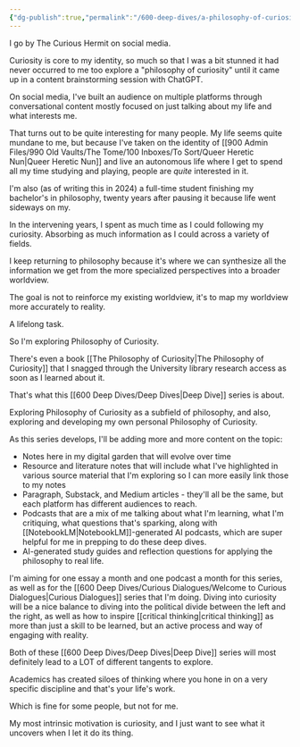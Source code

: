 ```yaml
---
{"dg-publish":true,"permalink":"/600-deep-dives/a-philosophy-of-curiosity/introduction-to-my-personal-philosophy-of-curiosity/"}
---
```


I go by The Curious Hermit on social media.

Curiosity is core to my identity, so much so that I was a bit stunned it had never occurred to me too explore a "philosophy of curiosity" until it came up in a content brainstorming session with ChatGPT.

On social media, I've built an audience on multiple platforms through conversational content mostly focused on just talking about my life and what interests me.

That turns out to be quite interesting for many people.  My life seems quite mundane to me, but because I've taken on the identity of [[900 Admin Files/990 Old Vaults/The Tome/100 Inboxes/To Sort/Queer Heretic Nun\|Queer Heretic Nun]] and live an autonomous life where I get to spend all my time studying and playing, people are *quite* interested in it.

I'm also (as of writing this in 2024) a full-time student finishing my bachelor's in philosophy, twenty years after pausing it because life went sideways on my.  

In the intervening years, I spent as much time as I could following my curiosity.  Absorbing as much information as I could across a variety of fields.  

I keep returning to philosophy because it's where we can synthesize all the information we get from the more specialized perspectives into a broader worldview.

The goal is not to reinforce my existing worldview, it's to map my worldview more accurately to  reality.

A lifelong task.

So I'm exploring Philosophy of Curiosity.

There's even a book [[The Philosophy of Curiosity\|The Philosophy of Curiosity]] that I snagged through the University library research access as soon as I learned about it.

That's what this [[600 Deep Dives/Deep Dives\|Deep Dive]] series is about.

Exploring Philosophy of Curiosity as a subfield of philosophy, and also, exploring and developing my own personal Philosophy of Curiosity.

As this series develops, I'll be adding more and more content on the topic:

* Notes here in my digital garden that will evolve over time
* Resource and literature notes that will include what I've highlighted in various source material that I'm exploring so I can more easily link those to my notes
* Paragraph, Substack, and Medium articles - they'll all be the same, but each platform has different audiences to reach.
* Podcasts that are a mix of me talking about what I'm learning, what I'm critiquing, what questions that's sparking, along with [[NotebookLM\|NotebookLM]]-generated AI podcasts, which are super helpful for me in prepping to do these deep dives.  
* AI-generated study guides and reflection questions for applying the philosophy to real life.

I'm aiming for one essay a month and one podcast a month for this series, as well as for the [[600 Deep Dives/Curious Dialogues/Welcome to Curious Dialogues\|Curious Dialogues]] series that I'm doing.  Diving into curiosity will be a nice balance to diving into the political divide between the left and the right, as well as how to inspire [[critical thinking\|critical thinking]] as more than just a skill to be learned, but an active process and way of engaging with reality.

Both of these [[600 Deep Dives/Deep Dives\|Deep Dive]] series will most definitely lead to a LOT of different tangents to explore.  

Academics has created siloes of thinking where you hone in on a very specific discipline and that's your life's work.

Which is fine for some people, but not for me.

My most intrinsic motivation is curiosity, and I just want to see what it uncovers when I let it do its thing.